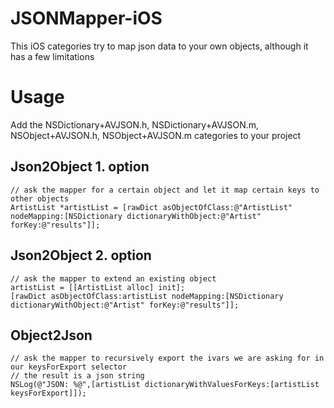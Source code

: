 JSONMapper-iOS
==============

This iOS categories try to map json data to your own objects, although it has a few limitations

# Usage
Add the NSDictionary+AVJSON.h, NSDictionary+AVJSON.m, NSObject+AVJSON.h, NSObject+AVJSON.m categories to your project
    
## Json2Object 1. option
```
// ask the mapper for a certain object and let it map certain keys to other objects
ArtistList *artistList = [rawDict asObjectOfClass:@"ArtistList" nodeMapping:[NSDictionary dictionaryWithObject:@"Artist" forKey:@"results"]];
```

## Json2Object 2. option
```
// ask the mapper to extend an existing object
artistList = [[ArtistList alloc] init];
[rawDict asObjectOfClass:artistList nodeMapping:[NSDictionary dictionaryWithObject:@"Artist" forKey:@"results"]];
```
        
## Object2Json
```
// ask the mapper to recursively export the ivars we are asking for in our keysForExport selector
// the result is a json string
NSLog(@"JSON: %@",[artistList dictionaryWithValuesForKeys:[artistList keysForExport]]);
```